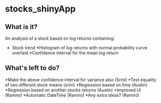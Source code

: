 # stocks_shinyApp
What is it?
-------------
An analysis of a stock based on log returns containing:
* Stock trend
  *Histogram of log returns with normal probability curve overlaid
  *Confidence interval for the mean log return
  
What's left to do?
-----------------
  *Make the above confidence interval for variance also (Srini)
  *Test equality of two different stock means (srini)
  *Regression based on time (Austin)
  *Regression based on another stocks returns (Austin)
  *Improved UI (Ramiro)
  *Automatic DateTime (Ramiro)
  *Any extra ideas? (Ramiro)
